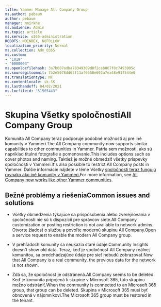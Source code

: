 ```yaml
---
title: Yammer Manage All Company Group
ms.author: pebaum
author: pebaum
manager: mnirkhe
ms.audience: Admin
ms.topic: article
ms.service: o365-administration
ROBOTS: NOINDEX, NOFOLLOW
localization_priority: Normal
ms.collection: Adm_O365
ms.custom:
- "1019"
- "6000003"
ms.openlocfilehash: 3a7b607adba78349309d8f2ceb067f0c7493905c
ms.sourcegitcommit: 7b2e5078dd65f11af6650e692a7ea48e91f544e0
ms.translationtype: MT
ms.contentlocale: sk-SK
ms.lasthandoff: 04/02/2021
ms.locfileid: "51505443"
---
```

# <a name="all-company-group"></a><span data-ttu-id="4750c-102">Skupina Všetky spoločnosti</span><span class="sxs-lookup"><span data-stu-id="4750c-102">All Company Group</span></span>

<span data-ttu-id="4750c-103">Komunita All Company teraz podporuje podobné možnosti aj pre iné komunity v Yammeri.</span><span class="sxs-lookup"><span data-stu-id="4750c-103">The All Company community now supports similar capabilities to other communities in Yammer.</span></span> <span data-ttu-id="4750c-104">Patria sem možnosti, ako sú napríklad titulné fotografie a pomenovanie.</span><span class="sxs-lookup"><span data-stu-id="4750c-104">This includes options such as cover photos and naming.</span></span> <span data-ttu-id="4750c-105">Taktiež je možné obmedziť všetky príspevky spoločnosti v Yammeri.</span><span class="sxs-lookup"><span data-stu-id="4750c-105">It's also possible to restrict All Company posts in Yammer.</span></span> <span data-ttu-id="4750c-106">Ďalšie informácie nájdete v téme Všetky [spoločnosti teraz fungujú rovnako ako iné komunity v Yammeri.](https://docs.microsoft.com/yammer/manage-yammer-groups/yammer-all-company-yammer-community)</span><span class="sxs-lookup"><span data-stu-id="4750c-106">For more information, see [All Company now works like other Yammer communities](https://docs.microsoft.com/yammer/manage-yammer-groups/yammer-all-company-yammer-community).</span></span>

## <a name="common-issues-and-solutions"></a><span data-ttu-id="4750c-107">Bežné problémy a riešenia</span><span class="sxs-lookup"><span data-stu-id="4750c-107">Common issues and solutions</span></span>

- <span data-ttu-id="4750c-108">Všetky obmedzenia týkajúce sa prispôsobenia alebo zverejňovania v spoločnosti nie sú k dispozícii pre správcov siete.</span><span class="sxs-lookup"><span data-stu-id="4750c-108">All Company customization or posting restriction is not available to network admins.</span></span> <span data-ttu-id="4750c-109">Otvorte žiadosť o službu a povoľte modernú skupinu All Company.</span><span class="sxs-lookup"><span data-stu-id="4750c-109">Open a service request to enable the modern All Company group.</span></span>

- <span data-ttu-id="4750c-110">V prehľadoch komunity sa neukazia staré údaje.</span><span class="sxs-lookup"><span data-stu-id="4750c-110">Community Insights doesn't show old data.</span></span> <span data-ttu-id="4750c-111">Teraz, keď je spoločnosť All Company reálnej komunitou, sa predchádzajúce údaje pre sieť nebudú zobrazovať.</span><span class="sxs-lookup"><span data-stu-id="4750c-111">Now that All Company is a real community, the previous data for the network is not shown.</span></span>

- <span data-ttu-id="4750c-112">Zdá sa, že spoločnosť je odstránená.</span><span class="sxs-lookup"><span data-stu-id="4750c-112">All Company seems to be deleted.</span></span> <span data-ttu-id="4750c-113">Keď je komunita pripojená k skupine v Microsoft 365, túto skupinu možno odstrániť.</span><span class="sxs-lookup"><span data-stu-id="4750c-113">When the community is connected to an Microsoft 365 group, that group can be deleted.</span></span> <span data-ttu-id="4750c-114">Skupina v Microsoft 365 musí byť obnovená v nájomníkovi.</span><span class="sxs-lookup"><span data-stu-id="4750c-114">The Microsoft 365 group must be restored in the tenant.</span></span>

